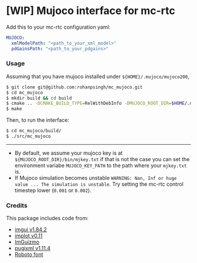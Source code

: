 # [WIP] Mujoco interface for mc-rtc

Add this to your mc-rtc configuration yaml:

```yaml
MUJOCO:
  xmlModelPath: "<path_to_your_xml_model>"
  pdGainsPath: "<path_to_your_pdgains>"
```

### Usage

Assuming that you have mujoco installed under `${HOME}/.mujoco/mujoco200`,

```sh
$ git clone git@github.com:rohanpsingh/mc_mujoco.git
$ cd mc_mujoco
$ mkdir build && cd build
$ cmake .. -DCMAKE_BUILD_TYPE=RelWithDebInfo -DMUJOCO_ROOT_DIR=$HOME/.mujoco/mujoco200
$ make
```

Then, to run the interface:
```sh
$ cd mc_mujoco/build/
$ ./src/mc_mujoco
```
---

- By default, we assume your mujoco key is at `${MUJOCO_ROOT_DIR}/bin/mjkey.txt` if that is not the case you can set the environment variabe `MUJOCO_KEY_PATH` to the path where your `mjkey.txt` is.
- If Mujoco simulation becomes unstable `WARNING: Nan, Inf or huge value ... The simulation is unstable`. Try setting the mc-rtc control timestep lower (`0.001` or `0.002`).


### Credits

This package includes code from:
- [imgui v1.84.2](https://github.com/ocornut/imgui/)
- [implot v0.11](https://github.com/epezent/implot)
- [ImGuizmo](https://github.com/CedricGuillemet/ImGuizmo)
- [pugixml v1.11.4](https://github.com/zeux/pugixml)
- [Roboto font](https://github.com/googlefonts/roboto)
